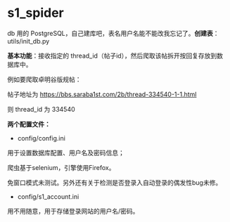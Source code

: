 # s1_spider
db 用的 PostgreSQL，自己建库吧，表名用户名能不能改我忘记了。**创建表**：utils/init_db.py

**基本功能**：接收指定的 thread_id（帖子id），然后爬取该帖拆开按回复存放到数据库中。

例如要爬取卓明谷版规帖：

帖子地址为 https://bbs.saraba1st.com/2b/thread-334540-1-1.html

则 thread_id 为 334540

**两个配置文件：**

- config/config.ini

用于设置数据库配置、用户名及密码信息；

爬虫基于selenium，引擎使用Firefox。

免窗口模式未测试。另外还有关于检测是否登录入自动登录的偶发性bug未修。

- config/s1_account.ini

用不用随意，用于存储登录网站的用户名/密码。
